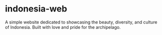 # indonesia-web
A simple website dedicated to showcasing the beauty, diversity, and culture of Indonesia. Built with love and pride for the archipelago.
